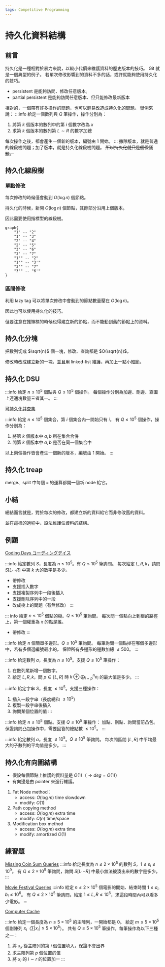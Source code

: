 ```yaml
---
tags: Competitive Programming
---
```


# 持久化資料結構

## 前言

持久化是一種相對於暴力來說，以較小代價來維護資料的歷史版本的技巧。
Git 就是一個典型的例子。
若單次修改影響到的資料不多的話，或許就能夠使用持久化的技巧。

* persistent 是能夠訪問、修改任意版本。
* partial persistent 是能夠訪問任意版本、但只能修改最新版本

相對的，一個帶有許多操作的問題，也可以輕易改造成持久化的問題。
舉例來說：
:::info
給定一個數列與 $Q$ 筆操作，操作分別為：
1. 將第 $k$ 個版本的數列中的第 $i$ 個數字改為 $x$
2. 求第 $k$ 個版本的數列第 $L\sim R$ 的數字加總

每次操作之後，都會產生一個新的版本，編號由 $1$ 開始。
:::
撇除版本，就是普通的線段樹問題；加了版本，就是持久化線段樹問題。
~~所以持久化就只是個假議題。~~

## 持久化線段樹

### 單點修改

每次修改的時候僅會動到 $O(\log{n})$ 個節點。

持久化的時候，新開 $O(\log{n})$ 個節點，其餘部分沿用上個版本。

因此需要使用指標型的線段樹。

```graphviz
graph{
    "1" -- "2"
    "1" -- "3"
    "2" -- "4"
    "2" -- "5"
    "3" -- "6"
    "3" -- "7"
    "1'" -- "2"
    "1'" -- "3'"
    "3'" -- "7"
    "3'" -- "6'"
}
```

### 區間修改

利用 lazy tag 可以將單次修改中會動到的節點數量壓在 $O(\log{n})$。

因此也可以使用持久化的技巧。

但要注意在推懶標的時候也得建立新的節點，而不能動到舊的節點上的資料。

## 持久化分塊

把數列切成 $\sqrt{n}$ 個一塊，修改、查詢都是 $O(\sqrt{n})$。

修改時改成建立新的一塊，並且用 linked-list 維護，再加上一點小細節。

## 持久化 DSU

:::info
給定 $n\le 10^5$ 個點與 $Q\le 10^5$ 個操作。
每個操作分別為加邊、刪邊、查圖上連通塊數量三者其一。
:::

[可持久化并查集](https://www.luogu.com.cn/problem/P3402)

:::info
給定 $n\le 10^5$ 個集合，第 $i$ 個集合內一開始只有 $i$。
有 $Q\le 10^5$ 個操作，操作分別為：
1. 將第 $k$ 個版本中 $a, b$ 所在集合合併
2. 問第 $k$ 個版本中 $a, b$ 是否在同一個集合中

以上兩個操作皆會產生一個新的版本，編號由 $1$ 開始。
:::

## 持久化 treap

merge、split 中每個 ```=``` 的運算都開一個新 node 給它。

## 小結

總結而言就是，對於每次的修改，都建立新的資料給它而非修改舊的資料。

並在這樣的過程中，設法維護住資料的結構。

## 例題

[Coding Days コーディングデイス](https://tioj.ck.tp.edu.tw/problems/1840)

:::info
給定數列 $S$，長度為 $n\le 10^5$。有 $Q\le 10^5$ 筆詢問。
每次給定 $L, R, k$，請問 $S[L\cdots R]$ 中第 $k$ 大的數字是多少。
* 帶修改
* 支援插入數字
* 支援複製序列中一段後插入
* 支援刪除序列中的一段
* 改成樹上的問題（有無修改）
:::

::: info
給定 $n\le 10^5$ 個點的樹。$Q\le 10^5$ 筆詢問。
每次問一個點向上到根的路徑上，第一個權重為 $x$ 的點是誰。
* 帶修改
:::

:::info
給定 $n$ 個簡單多邊形。$Q\le 10^5$ 筆詢問。
每筆詢問一個點掉在哪個多邊形中，若有多個選編號最小的。
保證所有多邊形的邊數加總 $\le 500$。
:::

:::info
給定數列 $a$，長度為 $n\le 10^5$。支援 $Q\le 10^5$ 筆操作：
1. 在數列尾新增一個數字。
2. 給定 $L,R,k$，問 $p\in[L, R]$ 時 $k\oplus\bigoplus_{i=p}^n a_i$ 的最大值是多少。
:::

:::info
給定字串 $S$，長度 $\le 10^5$。支援三種操作：
1. 插入一段字串（長度總和 $\le 10^5$）
2. 複製一段字串後插入
3. 詢問某個位置的值
:::

:::info
給定 $n\le 10^5$ 個點。支援 $Q\le 10^5$ 筆操作：
加點、刪點、詢問當前凸包。
保證詢問凸包操作中，需要回答的總點數 $\le 10^5$。
:::

:::info
給定數列 $a$，長度 $\le 10^5$。$Q\le 10^5$ 筆詢問。
每次問區間 $[L, R]$ 中平均最大的子數列的平均值是多少。
:::

## 持久化有向圖結構

* 假設每個節點上維護的資料量是 $O(1)$（$\Rightarrow deg=O(1)$）
* 有向邊是由 pointer 來進行維護。

1. Fat Node method：
    * access: $O(\log{m})$ time slowdown
    * modify: $O(1)$
3. Path copying method
    * access: $O(\log{m})$ extra time
    * modify: $O(n)$ time/space
4. Modification box method
    * access: $O(\log{m})$ extra time
    * modify: amortized $O(1)$


## 練習題

[Missing Coin Sum Queries](https://cses.fi/problemset/task/2184/)
:::info
給定長度為 $n\le 2\times 10^5$ 的數列 $S$，$1\le s_i\le 10^9$。
有 $Q\le 2\times 10^5$ 筆詢問，詢問 $S[L\cdots R]$ 中最小無法被湊出來的數字是多少。
:::

[Movie Festival Queries](https://cses.fi/problemset/task/1737/)
:::info
給定 $n\le 2\times 10^5$ 個電影的開始、結束時間 $1\le a_i, b_i\le 10^6$。
有 $Q\le 2\times 10^5$ 筆詢問，給定 $1\le L, R\le 10^6$，求這段時間內可以看多少電影。
:::

[Computer Cache](https://codeforces.com/gym/102433)

:::info
給定一個長度為 $n\le 5\times 10^5$ 的主陣列，一開始都是 $0$。
給定 $m\le 5\times 10^5$ 個副陣列 $x_i$（$\sum |x_i| \le 5\times 10^5$）。
共有 $Q\le 5\times 10^5$ 筆操作，每筆操作為以下三種之一：
1. 將 $x_k$ 從主陣列的第 $i$ 個位置填入，保證不會出界
2. 求主陣列第 $p$ 個位置的值
3. 將 $x_i$ 的 $l\sim r$ 的位置加一
:::